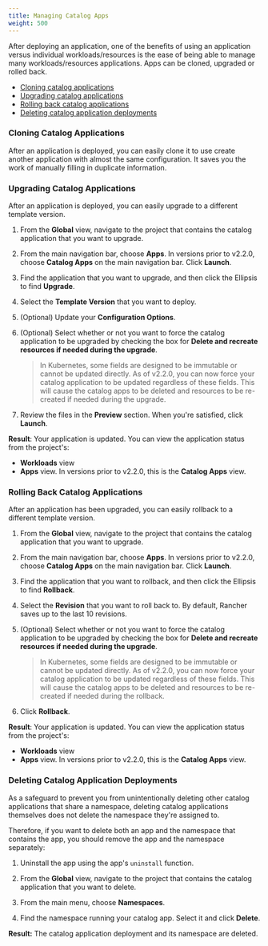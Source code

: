 ```yaml
---
title: Managing Catalog Apps
weight: 500
---
```


After deploying an application, one of the benefits of using an application versus individual workloads/resources is the ease of being able to manage many workloads/resources applications. Apps can be cloned, upgraded or rolled back.

- [Cloning catalog applications](#cloning-catalog-applications)
- [Upgrading catalog applications](#upgrading-catalog-applications)
- [Rolling back catalog applications](#rolling-back-catalog-applications)
- [Deleting catalog application deployments](#deleting-catalog-application-deployments)

### Cloning Catalog Applications

After an application is deployed, you can easily clone it to use create another application with almost the same configuration. It saves you the work of manually filling in duplicate information.

### Upgrading Catalog Applications

After an application is deployed, you can easily upgrade to a different template version.

1. From the **Global** view, navigate to the project that contains the catalog application that you want to upgrade.

1. From the main navigation bar, choose **Apps**. In versions prior to v2.2.0, choose **Catalog Apps** on the main navigation bar. Click **Launch**.

3. Find the application that you want to upgrade, and then click the Ellipsis to find **Upgrade**.

4. Select the **Template Version** that you want to deploy.

5. (Optional) Update your **Configuration Options**.

6. (Optional) Select whether or not you want to force the catalog application to be upgraded by checking the box for **Delete and recreate resources if needed during the upgrade**.

    > In Kubernetes, some fields are designed to be immutable or cannot be updated directly. As of v2.2.0, you can now force your catalog application to be updated regardless of these fields. This will cause the catalog apps to be deleted and resources to be re-created if needed during the upgrade.

7. Review the files in the **Preview** section. When you're satisfied, click **Launch**.

**Result**: Your application is updated. You can view the application status from the project's:

- **Workloads** view
- **Apps** view. In versions prior to v2.2.0, this is the **Catalog Apps** view.


### Rolling Back Catalog Applications

After an application has been upgraded, you can easily rollback to a different template version.

1. From the **Global** view, navigate to the project that contains the catalog application that you want to upgrade.

1. From the main navigation bar, choose **Apps**. In versions prior to v2.2.0, choose **Catalog Apps** on the main navigation bar. Click **Launch**.

3. Find the application that you want to rollback, and then click the Ellipsis to find **Rollback**.

4. Select the **Revision** that you want to roll back to. By default, Rancher saves up to the last 10 revisions.

5. (Optional) Select whether or not you want to force the catalog application to be upgraded by checking the box for **Delete and recreate resources if needed during the upgrade**.

    > In Kubernetes, some fields are designed to be immutable or cannot be updated directly. As of v2.2.0, you can now force your catalog application to be updated regardless of these fields. This will cause the catalog apps to be deleted and resources to be re-created if needed during the rollback.

7. Click **Rollback**.

**Result**: Your application is updated. You can view the application status from the project's:

- **Workloads** view
- **Apps** view. In versions prior to v2.2.0, this is the **Catalog Apps** view.

### Deleting Catalog Application Deployments

As a safeguard to prevent you from unintentionally deleting other catalog applications that share a namespace, deleting catalog applications themselves does not delete the namespace they're assigned to.

Therefore, if you want to delete both an app and the namespace that contains the app, you should remove the app and the namespace separately:

1. Uninstall the app using the app's `uninstall` function.

1. From the **Global** view, navigate to the project that contains the catalog application that you want to delete.

1. From the main menu, choose **Namespaces**.

1. Find the namespace running your catalog app. Select it and click **Delete**.

**Result:** The catalog application deployment and its namespace are deleted.
